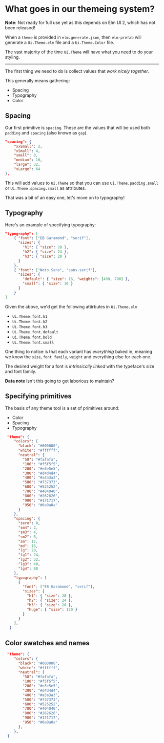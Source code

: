 # What goes in our themeing system?

**Note:** Not ready for full use yet as this depends on Elm UI 2, which has not been released!

When a `theme` is provided in `elm.generate.json`, then `elm-prefab` will generate a `Ui.Theme.elm` file and a `Ui.Theme.Color` file.

The vast majority of the time `Ui.Theme` will have what you need to do your styling.

---

The first thing we need to do is collect values that _work nicely together_.

This generally means gathering:

- Spacing
- Typography
- Color

## Spacing

Our first primitive is `spacing`. These are the values that will be used both `padding` and `spacing` (also known as `gap`).

```json
"spacing": {
    "xxSmall": 2,
    "xSmall": 4,
    "small": 8,
    "medium": 16,
    "large": 32,
    "xLarge": 64
},
```

This will add values to `Ui.Theme` so that you can use `Ui.Theme.padding.small` or `Ui.Theme.spacing.small` as attributes.

That was a bit of an easy one, let's move on to typography!

## Typography

Here's an example of specifying typography:

```json
"typography": [
    { "font": ["EB Garamond", "serif"],
      "sizes": {
        "h1": { "size": 28 },
        "h2": { "size": 24 },
        "h3": { "size": 20 }
      }
    },
    { "font": ["Noto Sans", "sans-serif"],
      "sizes": {
        "default": { "size": 16, "weights": [400, 700] },
        "small": { "size": 10 }
      }
    }
]
```

Given the above, we'd get the following attirbutes in `Ui.Theme.elm`

- `Ui.Theme.font.h1`
- `Ui.Theme.font.h2`
- `Ui.Theme.font.h3`
- `Ui.Theme.font.default`
- `Ui.Theme.font.bold`
- `Ui.Theme.font.small`

One thing to notice is that each variant has _everything_ baked in, meaning we know the `size`, `font family`, `weight` and everything else for each one.

The desired weight for a font is _intrinsically linked_ with the typeface's size and font family.

**Data note** Isn't this going to get laborious to maintain?

## Specifying primitives

The basis of any theme tool is a set of primitives around:

- Color
- Spacing
- Typography

```json
 "theme": {
    "colors": {
      "black": "#000000",
      "white": "#ffffff",
      "neutral": {
        "50": "#fafafa",
        "100": "#f5f5f5",
        "200": "#e5e5e5",
        "300": "#d4d4d4",
        "400": "#a3a3a3",
        "500": "#737373",
        "600": "#525252",
        "700": "#404040",
        "800": "#262626",
        "900": "#171717",
        "950": "#0a0a0a"
      }
    },
    "spacing": {
      "zero": 0,
      "sm4": 2,
      "sm3": 4,
      "sm2": 8,
      "sm": 12,
      "md": 16,
      "lg": 20,
      "lg1": 24,
      "lg2": 32,
      "lg3": 40,
      "lg4": 80
    },
    "typography": [
      {
        "font": ["EB Garamond", "serif"],
        "sizes": {
          "h1": { "size": 28 },
          "h2": { "size": 24 },
          "h3": { "size": 20 },
          "huge": { "size": 120 }
        }
      }
    ],
  }
```

## Color swatches and names

```json
 "theme": {
    "colors": {
      "black": "#000000",
      "white": "#ffffff",
      "neutral": {
        "50": "#fafafa",
        "100": "#f5f5f5",
        "200": "#e5e5e5",
        "300": "#d4d4d4",
        "400": "#a3a3a3",
        "500": "#737373",
        "600": "#525252",
        "700": "#404040",
        "800": "#262626",
        "900": "#171717",
        "950": "#0a0a0a"
      },
    },
 }
```

